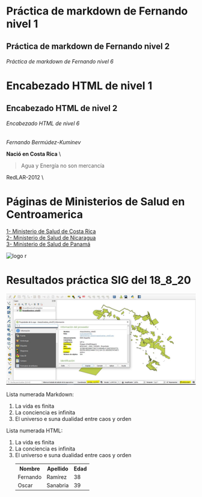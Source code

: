 # Práctica de markdown de Fernando nivel 1
## Práctica de markdown de Fernando nivel 2
###### Práctica de markdown de Fernando nivel 6

<h1>Encabezado HTML de nivel 1</h1>
<h2>Encabezado HTML de nivel 2</h2>
<h6>Encabezado HTML de nivel 6</h6>


*Fernando Bermúdez-Kuminev*

**Nació en Costa Rica**
\
> Agua y Energía no son mercancía

RedLAR-2012
\
# Páginas de Ministerios de Salud en Centroamerica
[1- Ministerio de Salud de Costa Rica](https://www.ministeriodesalud.go.cr/)  
[2- Ministerio de Salud de Nicaragua](https://www.minsa.gob.ni/index.php?option=com_content&view=article&id=1002&Itemid=163)  
[3- Ministerio de Salud de Panamá](http://www.minsa.gob.pa/)  


<img src="https://www.r-project.org/logo/Rlogo.png" alt="logo r" width="200" height="200">

# Resultados práctica SIG del 18_8_20  

![](/IMAGENES/tarea1.JPG)  

Lista numerada Markdown:
1. La vida es finita
2. La conciencia es infinita
3. El universo e suna dualidad entre caos y orden

Lista numerada HTML:
<ol>
  <li> La vida es finita </li>
  <li> La conciencia es infinita </li>
  <li> El universo e suna dualidad entre caos y orden </li>

<table>
  <tr><th>Nombre</th><th>Apellido</th><th>Edad</th>
  <tr><td>Fernando</td><td>Ramírez</td><td>38</td>
  <tr><td>Oscar</td><td>Sanabria</td><td>39</td>
</table>


